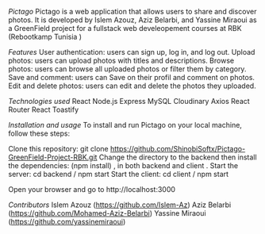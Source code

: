 *Pictago*
Pictago is a web application that allows users to share and discover photos. It is developed by Islem Azouz, Aziz Belarbi, and Yassine Miraoui as a GreenField project for a fullstack web develeopement courses at RBK (Rebootkamp Tunisia )

*Features*
User authentication: users can sign up, log in, and log out.
Upload photos: users can upload photos with titles and descriptions.
Browse photos: users can browse all uploaded photos or filter them by category.
Save and comment: users can Save on their profil and comment on photos.
Edit and delete photos: users can edit and delete the photos they uploaded.

*Technologies used*
React
Node.js
Express
MySQL
Cloudinary
Axios
React Router
React Toastify


*Installation and usage*
To install and run Pictago on your local machine, follow these steps:

Clone this repository: git clone https://github.com/ShinobiSoftx/Pictago-GreenField-Project-RBK.git
Change the directory to the backend then install the dependencies: (npm install) , in both backend and client . 
Start the server: cd backend / npm start
Start the client: cd client / npm start

Open your browser and go to http://localhost:3000


*Contributors*
Islem Azouz (https://github.com/Islem-Az)
Aziz Belarbi (https://github.com/Mohamed-Aziz-Belarbi)
Yassine Miraoui (https://github.com/yassinemiraoui)
